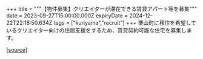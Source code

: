 +++
title = """【物件募集】クリエイターが滞在できる賃貸アパート等を募集"""
date = 2023-09-27T15:00:00.000Z
expiryDate = 2024-12-22T22:18:50.634Z
tags = ["kuriyama","recruit"]
+++
栗山町に移住を希望しているクリエイター向けの住居支援をするため、賃貸契約可能な住宅を募集します。

[[source]](https://www.town.kuriyama.hokkaido.jp/soshiki/46/24140.html)
